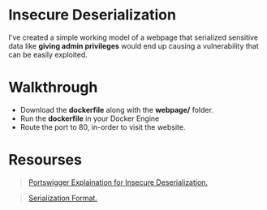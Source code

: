 # Insecure Deserialization

I've created a simple working model of a webpage that serialized sensitive data like **giving admin privileges** would end up causing a vulnerability that can be easily exploited. 


#  Walkthrough 

- Download the **dockerfile** along with the **webpage/** folder.
- Run the **dockerfile**  in your Docker Engine
- Route the port to 80, in-order to visit the website.


# Resourses 
> [Portswigger Explaination for Insecure Deserialization.](https://portswigger.net/web-security/deserialization
)

>[Serialization Format.](https://portswigger.net/web-security/deserialization/exploiting#how-to-identify-insecure-deserialization)
